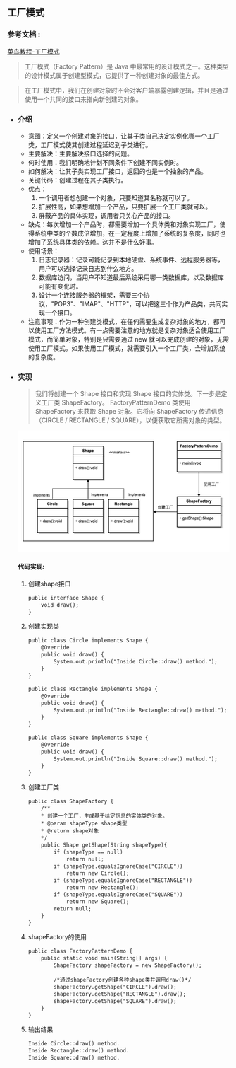 ## 工厂模式

### 参考文档 :
[菜鸟教程-工厂模式](https://www.runoob.com/design-pattern/factory-pattern.html)

> 工厂模式（Factory Pattern）是 Java 中最常用的设计模式之一。这种类型的设计模式属于创建型模式，它提供了一种创建对象的最佳方式。

> 在工厂模式中，我们在创建对象时不会对客户端暴露创建逻辑，并且是通过使用一个共同的接口来指向新创建的对象。

- ### 介绍  
    - 意图：定义一个创建对象的接口，让其子类自己决定实例化哪一个工厂类，工厂模式使其创建过程延迟到子类进行。 
    - 主要解决：主要解决接口选择的问题。
    - 何时使用：我们明确地计划不同条件下创建不同实例时。
    - 如何解决：让其子类实现工厂接口，返回的也是一个抽象的产品。
    - 关键代码：创建过程在其子类执行。
    - 优点： 
        1. 一个调用者想创建一个对象，只要知道其名称就可以了。 
        2. 扩展性高，如果想增加一个产品，只要扩展一个工厂类就可以。 
        3. 屏蔽产品的具体实现，调用者只关心产品的接口。
    - 缺点：每次增加一个产品时，都需要增加一个具体类和对象实现工厂，使得系统中类的个数成倍增加，在一定程度上增加了系统的复杂度，同时也增加了系统具体类的依赖。这并不是什么好事。
    - 使用场景： 
        1. 日志记录器：记录可能记录到本地硬盘、系统事件、远程服务器等，用户可以选择记录日志到什么地方。 
        2. 数据库访问，当用户不知道最后系统采用哪一类数据库，以及数据库可能有变化时。 
        3. 设计一个连接服务器的框架，需要三个协议，"POP3"、"IMAP"、"HTTP"，可以把这三个作为产品类，共同实现一个接口。
    - 注意事项：作为一种创建类模式，在任何需要生成复杂对象的地方，都可以使用工厂方法模式。有一点需要注意的地方就是复杂对象适合使用工厂模式，而简单对象，特别是只需要通过 new 就可以完成创建的对象，无需使用工厂模式。如果使用工厂模式，就需要引入一个工厂类，会增加系统的复杂度。

- ### 实现
    > 我们将创建一个 Shape 接口和实现 Shape 接口的实体类。下一步是定义工厂类 ShapeFactory。
    > FactoryPatternDemo 类使用 ShapeFactory 来获取 Shape 对象。它将向 ShapeFactory 传递信息（CIRCLE / RECTANGLE / SQUARE），以便获取它所需对象的类型。  


    ![工厂模式示范图](../images/factory_model_001.jpg)

    #### 代码实现:  
    1. 创建shape接口  

        ```
        public interface Shape {
            void draw();
        }
        ```
    2. 创建实现类  

        ```
        public class Circle implements Shape {
            @Override
            public void draw() {
                System.out.println("Inside Circle::draw() method.");
            }
        }
        ```
        ```
        public class Rectangle implements Shape {
            @Override
            public void draw() {
                System.out.println("Inside Rectangle::draw() method.");
            }
        }
        ```
        ```
        public class Square implements Shape {
            @Override
            public void draw() {
                System.out.println("Inside Square::draw() method.");
            }
        }
        ```
    3. 创建工厂类  
        ```
        public class ShapeFactory {
            /**
            * 创建一个工厂，生成基于给定信息的实体类的对象。
            * @param shapeType shape类型
            * @return shape对象
            */
            public Shape getShape(String shapeType){
                if (shapeType == null)
                    return null;
                if (shapeType.equalsIgnoreCase("CIRCLE"))
                    return new Circle();
                if (shapeType.equalsIgnoreCase("RECTANGLE"))
                    return new Rectangle();
                if (shapeType.equalsIgnoreCase("SQUARE"))
                    return new Square();
                return null;
            }
        }
        ``` 
    4. shapeFactory的使用    
        ```
        public class FactoryPatternDemo {
            public static void main(String[] args) {
                ShapeFactory shapeFactory = new ShapeFactory();

                /*通过shapeFactory创建各种shape类并调用draw()*/
                shapeFactory.getShape("CIRCLE").draw();
                shapeFactory.getShape("RECTANGLE").draw();
                shapeFactory.getShape("SQUARE").draw();
            }
        }
        ```   
    5. 输出结果
        ```
        Inside Circle::draw() method.
        Inside Rectangle::draw() method.
        Inside Square::draw() method.
        ```



